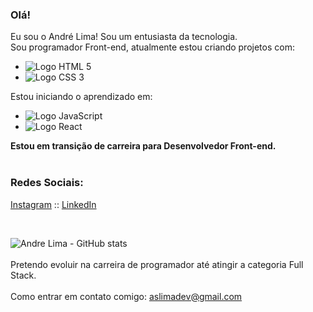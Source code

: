 ### Olá!

Eu sou o André Lima! Sou um entusiasta da tecnologia.<br>
Sou programador Front-end, atualmente estou criando projetos com:

- <img src="https://img.shields.io/badge/HTML-239120?style=for-the-badge&logo=html5&logoColor=white" alt="Logo HTML 5">
- <img src="https://img.shields.io/badge/CSS-239120?&style=for-the-badge&logo=css3&logoColor=white" alt="Logo CSS 3">

Estou iniciando o aprendizado em:

- <img src="https://img.shields.io/badge/JavaScript-F7DF1E?style=for-the-badge&logo=javascript&logoColor=black" alt="Logo JavaScript">
- <img src="https://img.shields.io/badge/React-20232A?style=for-the-badge&logo=react&logoColor=61DAFB" alt="Logo React">

<strong>Estou em transição de carreira para Desenvolvedor Front-end.</strong><br/><br/>

<h3 align="left">Redes Sociais:</h3>
<p align="left">
<a href="https://www.instagram.com/andrelimadev/" target="blank">Instagram</a><span> :: </span>
<a href="https://www.linkedin.com/in/andrelima-dev/" target="blank">LinkedIn</a>
</p><br>

![Andre Lima - GitHub stats](https://github-readme-stats.vercel.app/api?username=andrelimadev&show_icons=true&theme=merko)<br><br>
Pretendo evoluir na carreira de programador até atingir a categoria Full Stack.<br><br>
Como entrar em contato comigo: aslimadev@gmail.com

